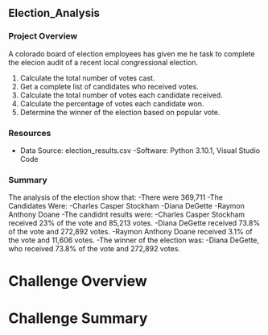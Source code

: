 ## Election_Analysis
### Project Overview
A colorado board of election employees has given me he task to complete the elecion audit of a recent local congressional election.
  1. Calculate the total number of votes cast.
  2. Get a complete list of candidates who received votes.
  3. Calculate the total number of votes each candidate received.
  4. Calculate the percentage of votes each candidate won.
  5. Determine the winner of the election based on popular vote.

### Resources
  - Data Source: election_results.csv
  -Software: Python 3.10.1, Visual Studio Code
  
### Summary
The analysis of the election show that:
  -There were 369,711
  -The Candidates Were:
    -Charles Casper Stockham
    -Diana DeGette
    -Raymon Anthony Doane
   -The candidnt results were:
    -Charles Casper Stockham received 23% of the vote and 85,213 votes.
    -Diana DeGette received 73.8% of the vote and 272,892 votes.
    -Raymon Anthony Doane received 3.1% of the vote and 11,606 votes.
   -The winner of the election was:
    -Diana DeGette, who received 73.8% of the vote and 272,892 votes.
# Challenge Overview


# Challenge Summary


